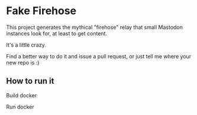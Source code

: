 # Fake Firehose
This project generates the mythical "firehose" relay that small Mastodon instances look for,
at least to get content.

It's a little crazy.

Find a better way to do it and issue a pull request, or just tell me where your new repo is :)

## How to run it

Build docker

Run docker